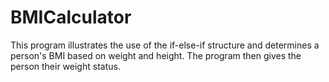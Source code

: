 # BMICalculator
This program illustrates the use of the if-else-if structure and determines a person's BMI based on weight and height. The program then gives the person their weight status.
